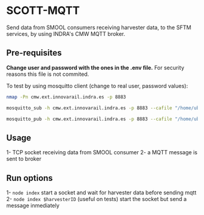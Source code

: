 # SCOTT-MQTT

Send data from SMOOL consumers receiving harvester data, to the SFTM services, by using INDRA's CMW MQTT broker.

## Pre-requisites

**Change user and password with the ones in the .env file.** For security reasons this file is not commited.

To test by using mosquitto client (change to real user, password values):

```sh
nmap -Pn cmw.ext.innovarail.indra.es -p 8883

mosquitto_sub -h cmw.ext.innovarail.indra.es -p 8883 --cafile "/home/ubuntu/SOFTWARE/SCOTT/INTERCAMBIO INDRA/ACCESO SERVIDOR MQTT/SCOTT__WP17-Integration_Lab/TECNALIA/public key/extca-chain.cert.pem"  --insecure -u $USER -P $PASSWORD -t "131/100/+/+/110/100/#"

mosquitto_pub -h cmw.ext.innovarail.indra.es -p 8883 --cafile "/home/ubuntu/SOFTWARE/SCOTT/INTERCAMBIO INDRA/ACCESO SERVIDOR MQTT/SCOTT__WP17-Integration_Lab/TECNALIA/public key/extca-chain.cert.pem" --insecure -u $USER -P $PASSWORD -t "131/100/pp/pp/pp/pp/100/pp" -m "aaaee" //ALSO SEND STATUS 100 but in the subscriber, the topic status to receive messages is 101 because the broker will resend the message with that topic
```

## Usage

1- TCP socket receiving data from SMOOL consumer
2- a MQTT message is sent to broker


## Run options

1- `node index` start a socket and wait for harvester data before sending mqtt
2- `node index $harvesterID` (useful on tests) start the socket but send a message inmediately